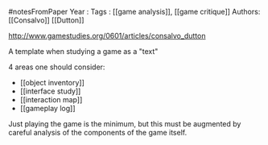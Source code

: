 #notesFromPaper
Year   :
Tags   : [[game analysis]], [[game critique]]
Authors: [[Consalvo]] [[Dutton]]

http://www.gamestudies.org/0601/articles/consalvo_dutton

A template when studying a game as a "text"

4 areas one should consider:

 - [[object inventory]]
 - [[interface study]]
 - [[interaction map]]
 - [[gameplay log]]

Just playing the game is the minimum, but this must be augmented by careful analysis of the components of the game itself.
